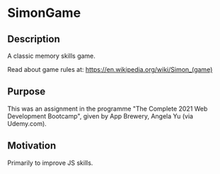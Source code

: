# SimonGame

## Description
A classic memory skills game. 

Read about game rules at: https://en.wikipedia.org/wiki/Simon_(game) 

## Purpose
This was an assignment in the programme "The Complete 2021 Web Development Bootcamp", given by App Brewery, Angela Yu (via Udemy.com).

## Motivation
Primarily to improve JS skills. 
